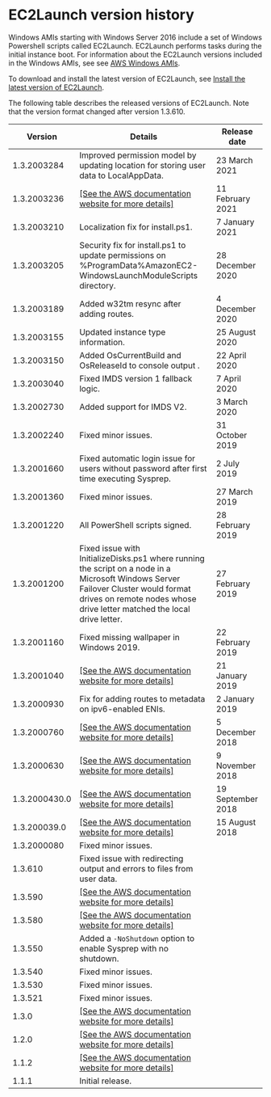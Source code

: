 # EC2Launch version history<a name="ec2launch-version-details"></a>

Windows AMIs starting with Windows Server 2016 include a set of Windows Powershell scripts called EC2Launch\. EC2Launch performs tasks during the initial instance boot\. For information about the EC2Launch versions included in the Windows AMIs, see see [AWS Windows AMIs](windows-ami-version-history.md)\.

To download and install the latest version of EC2Launch, see [Install the latest version of EC2Launch](ec2launch-download.md)\.

The following table describes the released versions of EC2Launch\. Note that the version format changed after version 1\.3\.610\.


| Version | Details | Release date | 
| --- | --- | --- | 
| 1\.3\.2003284 | Improved permission model by updating location for storing user data to LocalAppData\. | 23 March 2021 | 
| 1\.3\.2003236 | [\[See the AWS documentation website for more details\]](http://docs.aws.amazon.com/AWSEC2/latest/WindowsGuide/ec2launch-version-details.html) | 11 February 2021 | 
| 1\.3\.2003210 | Localization fix for install\.ps1\. | 7 January 2021 | 
| 1\.3\.2003205 | Security fix for install\.ps1 to update permissions on %ProgramData%AmazonEC2\-WindowsLaunchModuleScripts directory\. | 28 December 2020 | 
| 1\.3\.2003189 | Added w32tm resync after adding routes\. | 4 December 2020 | 
| 1\.3\.2003155 | Updated instance type information\. | 25 August 2020 | 
| 1\.3\.2003150 | Added OsCurrentBuild and OsReleaseId to console output \. | 22 April 2020 | 
| 1\.3\.2003040 | Fixed IMDS version 1 fallback logic\. | 7 April 2020 | 
|  1\.3\.2002730  | Added support for IMDS V2\. | 3 March 2020 | 
|  1\.3\.2002240  | Fixed minor issues\.  | 31 October 2019 | 
|  1\.3\.2001660  | Fixed automatic login issue for users without password after first time executing Sysprep\.  | 2 July 2019 | 
|  1\.3\.2001360  | Fixed minor issues\.  | 27 March 2019 | 
|  1\.3\.2001220  | All PowerShell scripts signed\.  | 28 February 2019 | 
|  1\.3\.2001200  | Fixed issue with InitializeDisks\.ps1 where running the script on a node in a Microsoft Windows Server Failover Cluster would format drives on remote nodes whose drive letter matched the local drive letter\.  | 27 February 2019 | 
|  1\.3\.2001160  | Fixed missing wallpaper in Windows 2019\. | 22 February 2019 | 
|  1\.3\.2001040  |  [\[See the AWS documentation website for more details\]](http://docs.aws.amazon.com/AWSEC2/latest/WindowsGuide/ec2launch-version-details.html)  | 21 January 2019 | 
|  1\.3\.2000930  | Fix for adding routes to metadata on ipv6\-enabled ENIs\.  | 2 January 2019 | 
|  1\.3\.2000760  |  [\[See the AWS documentation website for more details\]](http://docs.aws.amazon.com/AWSEC2/latest/WindowsGuide/ec2launch-version-details.html)  | 5 December 2018 | 
|  1\.3\.2000630  |  [\[See the AWS documentation website for more details\]](http://docs.aws.amazon.com/AWSEC2/latest/WindowsGuide/ec2launch-version-details.html)  | 9 November 2018 | 
|  1\.3\.2000430\.0  |  [\[See the AWS documentation website for more details\]](http://docs.aws.amazon.com/AWSEC2/latest/WindowsGuide/ec2launch-version-details.html)  | 19 September 2018 | 
|  1\.3\.200039\.0  |  [\[See the AWS documentation website for more details\]](http://docs.aws.amazon.com/AWSEC2/latest/WindowsGuide/ec2launch-version-details.html)  | 15 August 2018 | 
|  1\.3\.2000080  | Fixed minor issues\. |  | 
|  1\.3\.610  |  Fixed issue with redirecting output and errors to files from user data\.  |  | 
|  1\.3\.590  |  [\[See the AWS documentation website for more details\]](http://docs.aws.amazon.com/AWSEC2/latest/WindowsGuide/ec2launch-version-details.html)  |  | 
|  1\.3\.580  |  [\[See the AWS documentation website for more details\]](http://docs.aws.amazon.com/AWSEC2/latest/WindowsGuide/ec2launch-version-details.html)  |  | 
|  1\.3\.550  |  Added a `-NoShutdown` option to enable Sysprep with no shutdown\.  |  | 
|  1\.3\.540  |  Fixed minor issues\.  |  | 
|  1\.3\.530  |  Fixed minor issues\.  |  | 
|  1\.3\.521  |  Fixed minor issues\.  |  | 
|  1\.3\.0  |  [\[See the AWS documentation website for more details\]](http://docs.aws.amazon.com/AWSEC2/latest/WindowsGuide/ec2launch-version-details.html)  |  | 
|  1\.2\.0  |  [\[See the AWS documentation website for more details\]](http://docs.aws.amazon.com/AWSEC2/latest/WindowsGuide/ec2launch-version-details.html)  |  | 
|  1\.1\.2  |  [\[See the AWS documentation website for more details\]](http://docs.aws.amazon.com/AWSEC2/latest/WindowsGuide/ec2launch-version-details.html)  |  | 
|  1\.1\.1  |  Initial release\.  |  | 